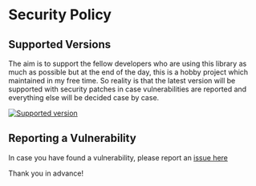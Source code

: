 # Security Policy

## Supported Versions 

The aim is to support the fellow developers who are using this library as much as
possible but at the end of the day, this is a hobby project which maintained in
my free time. So reality is that the latest version will be supported with security
patches in case vulnerabilities are reported and everything else will be decided
case by case.

[![Supported version](https://img.shields.io/github/v/tag/nagyesta/cache-only?color=green&logo=git&label=Supported%20version&sort=semver)](https://img.shields.io/github/v/tag/nagyesta/cache-only?color=green&logo=git&label=Supported%20version&sort=semver)

## Reporting a Vulnerability

In case you have found a vulnerability, please report an [issue here](https://github.com/nagyesta/cache-only/issues)

Thank you in advance!
